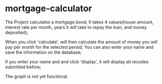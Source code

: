 # mortgage-calculator
The Project calculates a mortgage bond;
It takes 4 values(house amount, interest rate per month, years it will take to repay the loan, and money deposited);

When you click 'calculate', will then calculate the amount of money you will pay per month for the selected period;
You can also enter your name and save the information on the database;

if you enter your name and and click 'display', it will display all recodes submitted before;

The graph is not yet functional. 

